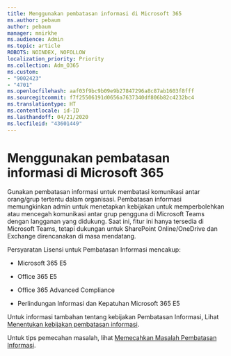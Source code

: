 ```yaml
---
title: Menggunakan pembatasan informasi di Microsoft 365
ms.author: pebaum
author: pebaum
manager: mnirkhe
ms.audience: Admin
ms.topic: article
ROBOTS: NOINDEX, NOFOLLOW
localization_priority: Priority
ms.collection: Adm_O365
ms.custom:
- "9002423"
- "4701"
ms.openlocfilehash: aaf03f9bc9b09e9b27847296a8c87ab1603f8fff
ms.sourcegitcommit: f7f25506191d0656a7637340df806b82c4232bc4
ms.translationtype: HT
ms.contentlocale: id-ID
ms.lasthandoff: 04/21/2020
ms.locfileid: "43601449"
---
```

# <a name="using-information-barriers-in-microsoft-365"></a>Menggunakan pembatasan informasi di Microsoft 365

Gunakan pembatasan informasi untuk membatasi komunikasi antar orang/grup tertentu dalam organisasi.  Pembatasan informasi memungkinkan admin untuk menetapkan kebijakan untuk memperbolehkan atau mencegah komunikasi antar grup pengguna di Microsoft Teams dengan langganan yang didukung.  Saat ini, fitur ini hanya tersedia di Microsoft Teams, tetapi dukungan untuk SharePoint Online/OneDrive dan Exchange direncanakan di masa mendatang.

Persyaratan Lisensi untuk Pembatasan Informasi mencakup:

- Microsoft 365 E5

- Office 365 E5

- Office 365 Advanced Compliance

- Perlindungan Informasi dan Kepatuhan Microsoft 365 E5

Untuk informasi tambahan tentang kebijakan Pembatasan Informasi, Lihat [Menentukan kebijakan pembatasan informasi](https://docs.microsoft.com/microsoft-365/compliance/information-barriers-policies).

Untuk tips pemecahan masalah, lihat [Memecahkan Masalah Pembatasan Informasi](https://docs.microsoft.com/microsoft-365/compliance/information-barriers-troubleshooting).
